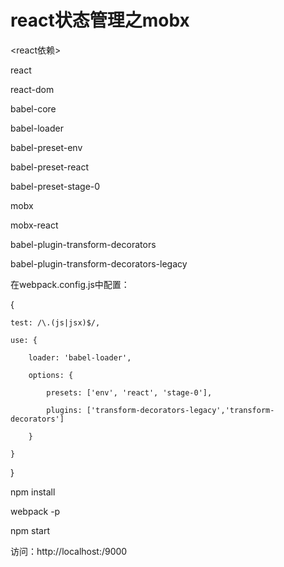 # react状态管理之mobx


<react依赖>

react

react-dom

<babel>

babel-core

babel-loader

babel-preset-env

babel-preset-react

babel-preset-stage-0

<mobx>

mobx

mobx-react

babel-plugin-transform-decorators

babel-plugin-transform-decorators-legacy

在webpack.config.js中配置：

{

    test: /\.(js|jsx)$/,
    
    use: {
    
        loader: 'babel-loader',
        
        options: {
        
            presets: ['env', 'react', 'stage-0'],
            
            plugins: ['transform-decorators-legacy','transform-decorators']
            
        }
        
    }
    
}

npm install

webpack -p

npm start

访问：http://localhost:/9000